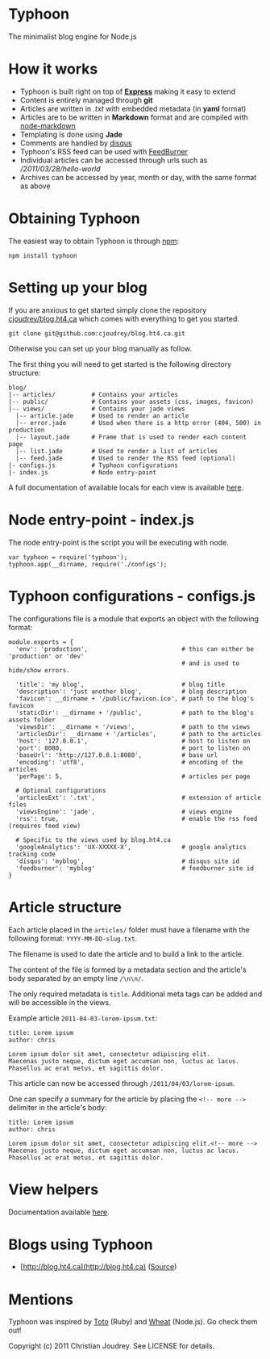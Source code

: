 # Typhoon

The minimalist blog engine for Node.js

# How it works

- Typhoon is built right on top of **[Express](http://expressjs.com)** making it easy to extend
- Content is entirely managed through **git**
- Articles are written in _.txt_ with embedded metadata (in **yaml** format)
- Articles are to be written in **Markdown** format and are compiled with  [node-markdown](//github.com/andris9/node-markdown)
- Templating is done using **Jade**
- Comments are handled by [disqus](http://disqus.com/)
- Typhoon's RSS feed can be used with [FeedBurner](http://feedburner.com/)
- Individual articles can be accessed through urls such as _/2011/03/28/hello-world_
- Archives can be accessed by year, month or day, with the same format as above

# Obtaining Typhoon

The easiest way to obtain Typhoon is through [npm](http://npmjs.org/):

    npm install typhoon

# Setting up your blog

If you are anxious to get started simply clone the repository [cjoudrey/blog.ht4.ca](https://github.com/cjoudrey/blog.ht4.ca) which comes with everything to get you started.

    git clone git@github.com:cjoudrey/blog.ht4.ca.git

Otherwise you can set up your blog manually as follow.

The first thing you will need to get started is the following directory structure:

    blog/
    |-- articles/          # Contains your articles
    |-- public/            # Contains your assets (css, images, favicon)
    |-- views/             # Contains your jade views
      |-- article.jade     # Used to render an article
      |-- error.jade       # Used when there is a http error (404, 500) in production
      |-- layout.jade      # Frame that is used to render each content page
      |-- list.jade        # Used to render a list of articles
      |-- feed.jade        # Used to render the RSS feed (optional)
    |- configs.js          # Typhoon configurations
    |- index.js            # Node entry-point

A full documentation of available locals for each view is available [here](//github.com/cjoudrey/typhoon/blob/master/docs/views.md).

# Node entry-point - index.js

The node entry-point is the script you will be executing with node.

    var typhoon = require('typhoon');
    typhoon.app(__dirname, require('./configs');

# Typhoon configurations - configs.js

The configurations file is a module that exports an object with the following format:

    module.exports = {
      'env': 'production',                          # this can either be 'production' or 'dev'
                                                    # and is used to hide/show errors.

      'title': 'my blog',                           # blog title
      'description': 'just another blog',           # blog description
      'favicon': __dirname + '/public/favicon.ico', # path to the blog's favicon
      'staticDir': __dirname + '/public',           # path to the blog's assets folder
      'viewsDir': __dirname + '/views',             # path to the views
      'articlesDir': __dirname + '/articles',       # path to the articles
      'host': '127.0.0.1',                          # host to listen on
      'port': 8080,                                 # port to listen on
      'baseUrl': 'http://127.0.0.1:8080',           # base url
      'encoding': 'utf8',                           # encoding of the articles
      'perPage': 5,                                 # articles per page

      # Optional configurations
      'articlesExt': '.txt',                        # extension of article files
      'viewsEngine': 'jade',                        # views engine
      'rss': true,                                  # enable the rss feed (requires feed view)

      # Specific to the views used by blog.ht4.ca
      'googleAnalytics': 'UX-XXXXX-X',              # google analytics tracking code
      'disqus': 'myblog',                           # disqus site id
      'feedburner': 'myblog'                        # feedburner site id
    }

# Article structure

Each article placed in the `articles/` folder must have a filename with the following format: `YYYY-MM-DD-slug.txt`.

The filename is used to date the article and to build a link to the article.

The content of the file is formed by a metadata section and the article's body separated by an empty line `/\n\n/`.

The only required metadata is `title`. Additional meta tags can be added and will be accessible in the views.

Example article `2011-04-03-lorem-ipsum.txt`:

    title: Lorem ipsum
    author: chris

    Lorem ipsum dolor sit amet, consectetur adipiscing elit.
    Maecenas justo neque, dictum eget accumsan non, luctus ac lacus.
    Phasellus ac erat metus, et sagittis dolor.

This article can now be accessed through `/2011/04/03/lorem-ipsum`.

One can specify a summary for the article by placing the `<!-- more -->` delimiter in the article's body:

    title: Lorem ipsum
    author: chris

    Lorem ipsum dolor sit amet, consectetur adipiscing elit.<!-- more -->
    Maecenas justo neque, dictum eget accumsan non, luctus ac lacus.
    Phasellus ac erat metus, et sagittis dolor.

# View helpers

  Documentation available [here](//github.com/cjoudrey/typhoon/blob/master/docs/helpers.md).

# Blogs using Typhoon

- [http://blog.ht4.ca](http://blog.ht4.ca) ([Source](//github.com/cjoudrey/blog.ht4.ca))

# Mentions

Typhoon was inspired by [Toto](//github.com/cloudhead/toto) (Ruby) and [Wheat](//github.com/creationix/wheat) (Node.js). Go check them out!

Copyright (c) 2011 Christian Joudrey. See LICENSE for details.

